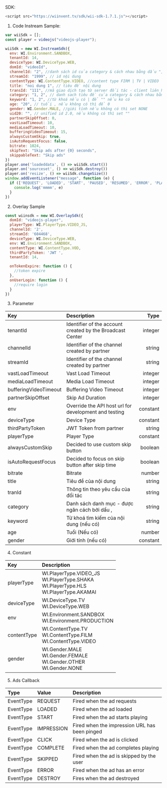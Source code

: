 SDK:

````javascript
<script src="https://wiinvent.tv/sdk/wii-sdk-1.7.1.js"></script>
````

1. Code Instream Sample:

```javascript
var wiiSdk = [];
const player = videojs("videojs-player");

wiiSdk = new WI.InstreamSdk({
  env: WI.Environment.SANDBOX,
  tenantId: 14,
  deviceType: WI.DeviceType.WEB,
  domId: "videoId",
  channelId: "2", //danh sách id của category & cách nhau bằng dấu ","
  streamId: "1999", // id nội dung
  contentType: WI.ContentType.VIDEO, //content type FIRM | TV | VIDEO
  title: "noi dung 1", // tiêu đề nội dung
  transId: "111", //mã giao dịch tạo từ server đối tác - client liên hệ server để biết thêm thông tin
  category: "1, 2", // danh sach tiêu đề của category & cách nhau bằng dấu ","
  keyword: "1, 2", //từ khoá nếu có | để "" nếu ko có
  age: "20", // tuổi , nếu không có thì để 0
  gender: WI.Gender.MALE, //giới tính nếu không có thì set NONE
  uid20: "", // unified id 2.0, nếu không có thì set ""
  partnerSkipOffset: 0,
  vastLoadTimeout: 10,
  mediaLoadTimeout: 10,
  bufferingVideoTimeout: 15,
  alwaysCustomSkip: true,
  isAutoRequestFocus: false,
  bitrate: 1024,
  skipText: "Skip ads after {0} seconds",
  skippableText: "Skip ads"
})
player.one('loadeddata', () => wiiSdk.start())
player.on('sourceset', () => wiiSdk.destroy())
player.on('resize', () => wiiSdk.changeSize())
window.addEventListener("message", function (e) {
  if (['REQUEST', 'LOADED', 'START', 'PAUSED', 'RESUMED', 'ERROR', 'PLAYER_ERROR', 'CLICK', 'IMPRESSION', 'SKIPPED', 'COMPLETE', 'DESTROY', 'FULLSCREEN'].includes(e.data.type)) {
    console.log('mmmm', e)
  }
})

```

2. Overlay Sample

````javascript
const wiinsdk = new WI.OverlaySdk({
  domId: "videojs-player",
  playerType: WI.PlayerType.VIDEO_JS,
  channelId: '2',
  streamId: '604468',
  deviceType: WI.DeviceType.WEB,
  env: WI.Environment.SANDBOX,
  contentType: WI.ContentType.VOD,
  thirdPartyToken: 'JWT ',
  tenantId: 14,

  onTokenExpire: function () {
    //token expire
  },
  onUserLogin: function () {
    //require login
  }
})
````

3. Parameter

| Key                   | Description                                               |     Type |
|:----------------------|:----------------------------------------------------------|---------:|
| tenantId              | Identifier of the account created by the Broadcast Center |  integer |
| channelId             | Identifier of the channel created by partner              |   string |
| streamId              | Identifier of the channel created by partner              |   string |
| vastLoadTimeout       | Vast Load Timeout                                         |  integer |
| mediaLoadTimeout      | Media Load Timeout                                        |  integer |
| bufferingVideoTimeout | Buffering Video Timeout                                   |  integer |                                  
| partnerSkipOffset     | Skip Ad Duration                                          |  integer |                                  
| env                   | Override the API host url for development and testing     | constant |
| deviceType            | Device Type                                               | constant |
| thirdPartyToken       | JWT Token from partner                                    |   string |
| playerType            | Player Type                                               | constant |
| alwaysCustomSkip      | Decided to use custom skip button                         |  boolean |
| isAutoRequestFocus    | Decided to focus on skip button after skip time           |  boolean |
| bitrate               | Bitrate                                                   |   number |
| title                   | Tiêu đề của nội dung                                    |   string |
| tranId                  | Thông tin theo yêu cẩu của đối tác                      |   string |
| category                | Danh sách danh mục - được ngăn cách bởi dấu ,           |   string |
| keyword                 | Từ khoá tìm kiếm của nội dung (nếu có)                  |   string |
| age                     | Tuổi (Nếu có)                                           |   number |
| gender                  | Giới tính (nếu có)                                      | constant |

4. Constant

| Key         | Description                                                                                      |     
|:------------|:-------------------------------------------------------------------------------------------------|
| playerType  | WI.PlayerType.VIDEO_JS <br> WI.PlayerType.SHAKA <br> WI.PlayerType.HLS <br/>WI.PlayerType.AKAMAI |  
| deviceType  | WI.DeviceType.TV <br/> WI.DeviceType.WEB                                                         |  
| env         | WI.Environment.SANDBOX <br/> WI.Environment.PRODUCTION                                           |   
| contentType | WI.ContentType.TV <br/>WI.ContentType.FILM <br/>WI.ContentType.VIDEO                             | 
| gender      | WI.Gender.MALE <br/>WI.Gender.FEMALE <br/>WI.Gender.OTHER <br/>WI.Gender.NONE                    | 

5. Ads Callback

| Type      | Value      | Description                                   |
|:----------|:-----------|:----------------------------------------------|
| EventType | REQUEST    | Fired when the ad requests                    |
| EventType | LOADED     | Fired when the ad loaded                      |
| EventType | START      | Fired when the ad starts playing              |
| EventType | IMPRESSION | Fired when the impression URL has been pinged |
| EventType | CLICK      | Fired when the ad is clicked                  |
| EventType | COMPLETE   | Fired when the ad completes playing           |
| EventType | SKIPPED    | Fired when the ad is skipped by the user      |
| EventType | ERROR      | Fired when the ad has an error                |
| EventType | DESTROY    | Fires when the ad destroyed                   |

